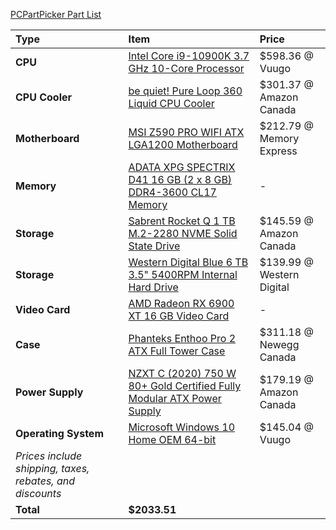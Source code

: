 [PCPartPicker Part List](https://ca.pcpartpicker.com/list/bzbTZw)

Type|Item|Price
:----|:----|:----
**CPU** | [Intel Core i9-10900K 3.7 GHz 10-Core Processor](https://ca.pcpartpicker.com/product/cwFKHx/intel-core-i9-10900k-37-ghz-10-core-processor-bx8070110900k) | $598.36 @ Vuugo 
**CPU Cooler** | [be quiet! Pure Loop 360 Liquid CPU Cooler](https://ca.pcpartpicker.com/product/fJjNnQ/be-quiet-pure-loop-360-liquid-cpu-cooler-bw008) | $301.37 @ Amazon Canada 
**Motherboard** | [MSI Z590 PRO WIFI ATX LGA1200 Motherboard](https://ca.pcpartpicker.com/product/V7PQzy/msi-z590-pro-wifi-atx-lga1200-motherboard-z590-pro-wifi) | $212.79 @ Memory Express 
**Memory** | [ADATA XPG SPECTRIX D41 16 GB (2 x 8 GB) DDR4-3600 CL17 Memory](https://ca.pcpartpicker.com/product/Wvvbt6/adata-xpg-spectrix-d41-16gb-2-x-8gb-ddr4-3600-memory-ax4u360038g17-dt41) |-
**Storage** | [Sabrent Rocket Q 1 TB M.2-2280 NVME Solid State Drive](https://ca.pcpartpicker.com/product/HmmFf7/sabrent-rocket-q-1-tb-m2-2280-nvme-solid-state-drive-sb-rktq-1tb) | $145.59 @ Amazon Canada 
**Storage** | [Western Digital Blue 6 TB 3.5" 5400RPM Internal Hard Drive](https://ca.pcpartpicker.com/product/Z2HRsY/western-digital-blue-6-tb-35-5400rpm-internal-hard-drive-wd60ezaz) | $139.99 @ Western Digital 
**Video Card** | [AMD Radeon RX 6900 XT 16 GB Video Card](https://ca.pcpartpicker.com/product/WjvdnQ/amd-radeon-rx-6900-xt-16-gb-video-card-100-438373) |-
**Case** | [Phanteks Enthoo Pro 2 ATX Full Tower Case](https://ca.pcpartpicker.com/product/gQWBD3/phanteks-enthoo-pro-2-atx-full-tower-case-ph-es620ptg_dbk01) | $311.18 @ Newegg Canada 
**Power Supply** | [NZXT C (2020) 750 W 80+ Gold Certified Fully Modular ATX Power Supply](https://ca.pcpartpicker.com/product/XBzFf7/nzxt-c-750-w-80-gold-certified-fully-modular-atx-power-supply-np-c750m-us) | $179.19 @ Amazon Canada 
**Operating System** | [Microsoft Windows 10 Home OEM 64-bit](https://ca.pcpartpicker.com/product/wtgPxr/microsoft-os-kw900140) | $145.04 @ Vuugo 
 | *Prices include shipping, taxes, rebates, and discounts* |
 | **Total** | **$2033.51**
